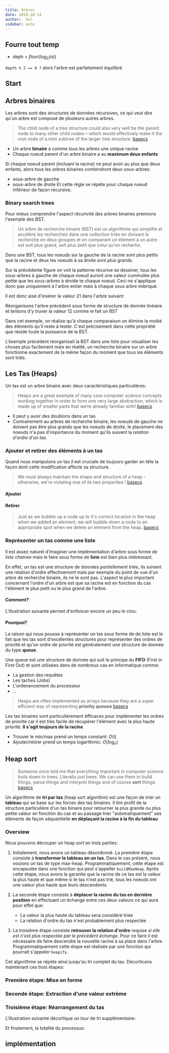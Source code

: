 ```yaml
---
title: Arbres
date: 2018-10-14
author:  Sol
sidebar: auto
---
```


## Fourre tout temp

* deph = $floor(log_2(n))$

<Container type="info">

`depth % 2 == 0 ?` alors l'arbre est parfaitement équilibré

</Container>


## Start

<Col spacer="1" proportions="6/6" vAlign="10">
<template slot="left">

<Media
    src="https://cdn-images-1.medium.com/max/1000/1*ZTtVCoVYVEzesXc5dAegkw.jpeg"
    url="https://medium.com/basecs/how-to-not-be-stumped-by-trees-5f36208f68a7"
    width=450
/>

</template>
<template slot="right">

* **Racine**: Point de départ, le premier **noeud**
* **Lien**: La référence qui pointe d'un noeud parent vers un noeud enfant
* **Enfant**: Un noeud qui a un noeud parent qui pointe sur lui
* **Parent**: Un noeud qui a une référence sur un autre noeud
* **Fratrie (Sibilings)**: Un groupe de noeuds enfants du même parent
* **Feuille**: Un noeud qui n'a pas d'enfant

</template>
</Col>


<Col spacer="1" proportions="6/6" vAlign="10">
<template slot="left">

<Media
    src="https://cdn-images-1.medium.com/max/1000/1*6Y-RQcOTx5WsYg2bgJ_3zA.jpeg"
    url="https://medium.com/basecs/how-to-not-be-stumped-by-trees-5f36208f68a7"
    width=450
/>

</template>
<template slot="right">

* Un arbre ne peut avoir qu'une seul **racine** et la racine n'a **pas** de parent.
* $n$ noeuds veut **toujours** dire $n-1$ liens  

</template>
</Col>


<Col spacer="1" proportions="6/6" vAlign="10">
<template slot="left">

<Media
    src="https://cdn-images-1.medium.com/max/1000/1*PWwQAA310nefA43Sk6gWig.jpeg"
    url="https://medium.com/basecs/how-to-not-be-stumped-by-trees-5f36208f68a7"
    width=450
/>

</template>
<template slot="right">

* Les arbres sont des structures de données **récursives**. Un arbre est généralement composé de plus petits arbres appelés **sous-arbres** imbriqués dans l'arbre principale.

</template>
</Col>


<Col spacer="1" proportions="6/6" vAlign="10">
<template slot="left">

<Media
    src="https://cdn-images-1.medium.com/max/1000/1*sxEBE8JC4UTR38FX-7RSfw.jpeg"
    url="https://medium.com/basecs/how-to-not-be-stumped-by-trees-5f36208f68a7"
    width=450
/>

</template>
<template slot="right">

* La **profondeur** d'un **noeud** est le nombre de liens qu'il faut emprunter pour le rejoindre en parant de la **racine** de l'arbre
* La **hauteur** d'un **noeud** est le nombre de liens entre ce noeud et la **feuille** la plus distante

</template>
</Col>


<Col spacer="1" proportions="6/6" vAlign="10">
<template slot="left">

<Media
    src="https://cdn-images-1.medium.com/max/1000/1*zkYif_uQsOS80Zx7L0K9pg.jpeg"
    url="https://medium.com/basecs/how-to-not-be-stumped-by-trees-5f36208f68a7"
    width=450
/>

</template>
<template slot="right">

* Un arbre est **équilibré** si deux noeuds de la même fratrie ont une **hauteur** qui ne diffère en profondeur que d'un niveau $1$ au maximum.

</template>
</Col>

## Arbres binaires

Les arbres sont des structures de données récursives, ce qui veut dire qu'un arbre est composé de plusieurs autres arbres.

> The child node of a tree structure could also very well be the parent node to many other child nodes — which would effectively make it the root node of a mini subtree of the larger tree structure. [basecs](https://medium.com/basecs/leaf-it-up-to-binary-trees-11001aaf746d)

* Un arbre **binaire** a comme tous les arbres une unique racine
* Chaque noeud parent d'un arbre binaire a au **maximum deux enfants**

Si chaque noeud parent (incluant la racine) ne peut avoir au plus que deux enfants, alors tous les arbres binaires contiendront deux sous-arbres:
* sous-arbre de gauche
* sous-arbre de droite
Et cette rêgle se répète pour chaque noeud inférieur de façon récursive.


<Media
    src="https://cdn-images-1.medium.com/max/1000/1*UjSfPoMwCEkke1_iuNZ1EQ.jpeg"
    url="https://medium.com/basecs/leaf-it-up-to-binary-trees-11001aaf746d"
    caption="Chaque arbre binaire contient deux sous arbres imbriqués dans l'arbre principal: Un sous-arbre de gauche et un sous arbre de droite"
    center="true"
    width=550
/>

### Binary search trees

Pour mieux comprendre l'aspect récurivité des arbres binaires prennons l'exemple des BST.

> Un arbre de recherche binaire (BST) est un algorithme qui simplifie et accélère les recherches dans une collection triée en divisant la recherche en deux groupes et en comparant un élément à un autre est soit plus grand, soit plus petit que celui qu'on recherhe.

Dans une BST, tous les noeuds sur la gauche de la racine sont plus petits que la racine et deux les noeuds à sa droite sont plus grands. 

<Media
    src="https://i.imgur.com/WXiutTn.png"
    center="true"
    width=550
/>


Sur la précédente figure on voit la patterne récurive se dessiner, tous les sous-arbres à gauche de chaque noeud auront une valeur cummulée plus petite que les sous-arbres à droide te chaque noeud. Ceci ne s'applique donc pas uniquement à l'arbre entier mais à chaque sous arbre imbriqué.

Il est donc aisé d'insérer la valeur 21 dans l'arbre suivant:

<Col spacer="1" proportions="7/4" vAlign="0">
<template slot="left">

<Media
    src="https://cdn-images-1.medium.com/max/1000/1*2KbEeyVk3OX82o3A1prDEw.jpeg"
    url="https://medium.com/basecs/leaf-it-up-to-binary-trees-11001aaf746d"
    center="true"
    width=550
/>

</template>
<template slot="right">

<Tree :tree="
    [
        26, 
        [
            19, 12, [21, '', 24]
        ],
        [
            33, 31, 34
        ]
    ]
"/>

</template>
</Col>

Réorganisons l'arbre précédent sous forme de structure de donnée linéaire et tentons d'y truver la valeur 12 comme le fait un BST

<Media
    src="https://cdn-images-1.medium.com/max/750/1*h-9gysybCLfvBIYNyUTwuQ.jpeg"
    center="true"
    width=550
/>

Dans cet exemple, on réalise qu'à chaque comparaison on élimine la moitié des éléments qu'il reste à tester. C'est précisément dans cette propriété que réside toute la puissance de la BST.

L'éxemple précédent réorganisait la BST dans une liste pour visualiser les choses plus facilement mais en réalité, un recherche binaire sur un arbre fonctionne exactement de la même façon du moment que tous les éléments sont triés.

## Les Tas (Heaps)
Un tas est un arbre binaire avec deux caractéristiques particulières: 

<Col spacer="1" proportions="6/6" vAlign="80">
<template slot="left">

<Media
    src="https://cdn-images-1.medium.com/max/750/1*YsG9jcE4XiDMj-E_VhX03A.jpeg"
    url="https://cdn-images-1.medium.com/max/750/1*YsG9jcE4XiDMj-E_VhX03A.jpeg"
    width=450
    center="true"
/>

</template>
<template slot="right">

1. **Forme**: Un tas est un arbre binaire équilibré. 
    * Tous les niveaux de l'arbre doivent être complets à l'exception éventuelle du dernier
    * La partie gauche du dernier niveau doit toujours être complet
2. **Ordre** relation d'ordre d'in tas_ : 
    * La racine d'un tas doit être plus grand ou égale à tous ses descendents (**min-heap**)
    * La racine d'un tas doit être plus petite ou égale à tous ses descendents (**max-heap**)

Une autre façon de voir les choses est qu'il faut que tous les noeuds d'un niveau aient leurs deux enfants avant que la partie de gauche ne commence à voir des petits enfants.

</template>
</Col>


>Heaps are a great example of many core computer science concepts working together in order to form one very large abstraction, which is made up of smaller parts that we’re already familiar with! [basecs](https://medium.com/basecs/learning-to-love-heaps-cef2b273a238)


<Media
    src="https://cdn-images-1.medium.com/max/750/1*0hd7XsIV3D092XKKTZg6Pg.jpeg"
    url="https://cdn-images-1.medium.com/max/750/1*0hd7XsIV3D092XKKTZg6Pg.jpeg"
    center="true"
    width=450
/>

* Il peut y avoir des doublons dans un tas
* Contrairement au arbres de recherche binaire, les noeuds de gauche ne doivent pas être plus grands que les noeuds de droite, le placement des noeuds n'a pas d'importance du moment qu'ils suivent la _relation d'ordre d'un tas_.

### Ajouter et retirer des éléments à un tas

Quand nous manipulons un tas il est cruciale de toujours garder en tête la façon dont cette modification affecte sa structure.

> We must always maintain the shape and structure of a heap - otherwise, we're violating one of its two properties ! [basecs](https://medium.com/basecs/learning-to-love-heaps-cef2b273a238)


#### Ajouter

<Col spacer="2" proportions="6/6" vAlign="25">
<template slot="left">

<Media
    src="https://cdn-images-1.medium.com/max/750/1*BP0o8V34jxYE4Dn8byJqow.jpeg"
    url="https://cdn-images-1.medium.com/max/750/1*BP0o8V34jxYE4Dn8byJqow.jpeg"
    caption="Ajout dans le cas d'un max-heap"
    center="true"
    width=450
/>

</template>
<template slot="right">
Dans cet exemple, nous avons affaire à un max-heap. Chaque élément descendent d'un noeud est plus petit que son parent et l'arbre doit être équilibré.

* **Le seul endroit pour ajouter un élément est toujours à la suite du précédent sur le niveau le plus bas qui n'est pas complet.** Si tous les niveaux sont complets, un nouveau niveau commence.


* Si le placement de ce nouvel élément enfreint la règle d'ordre tu tas (max-heap dans cet exemple) il est nécessaire de le rétablir en échangeant les éléments concernés et ainsi de suite jusqu'à rétablissement de l'ordre dans l'arbre entier.

</template>
</Col>

#### Retirer

<Col spacer="2" proportions="6/6" vAlign="25">
<template slot="left">

<Media
    src="https://cdn-images-1.medium.com/max/750/1*tq8hBeMDKPTvhfp9R_J45g.jpeg"
    url="https://cdn-images-1.medium.com/max/750/1*tq8hBeMDKPTvhfp9R_J45g.jpeg"
    caption="Retirer dans le cas d'un min-heap 1/2"
    center="true"
    width=450
/>

</template>
<template slot="right">

Le plus souvent, quand nous retirons un élément d'un tas, il s'aggit de la racine qui est en fonction du cas le plus grand ou le plus petit élément.

* Pour garder la structure de l'arbre intacte, le seul éléments que nous pouvons retirer pour remplacer la racine est le noeud le plus à droite (erreur dans l'image) sur le niveau le plus bas. Ce qui aura pour effet d'enfreindre l'ordre de notre arbre.

* Pour rétablir l'ordre il faut échanger la nouvelle racine avec son descendent de plus grande valeur et ainsi de suite jusqu'à ce que l'ordre soit rétablit.

</template>
</Col>

<Media
    src="https://cdn-images-1.medium.com/max/1000/1*6bCR-NtCtEh9IfRHTzDn_Q.jpeg"
    url="https://cdn-images-1.medium.com/max/1000/1*6bCR-NtCtEh9IfRHTzDn_Q.jpeg"
    caption="Retirer dans le cas d'un min-heap 1/2"
    center='true'
    width=450
/>

> Just as we bubble up a node up to it's correct location in the heap when we added an element, we will bubble down a node to an appropriate spot when we delete an element from the heap. [basecs](https://medium.com/basecs/learning-to-love-heaps-cef2b273a238)

### Représenter un tas comme une liste

Il est assez naturel d'imaginer une implémentation d'arbre sous forme de _liste chainée_ mais le faire sous forme de **liste** est bien plus intéressant.

En effet, un tas est une structure de données _partiellement triée_, ils suivent une relation d'ordre effectivement mais par exemple du point de vue d'un arbre de recherche binaire, ils ne le sont pas. L'aspect le plus important concernant l'ordre d'un arbre est que sa racine est en fonction du cas l'élément le plus petit ou le plus grand de l'arbre.


#### Comment?

<Col spacer="1" proportions="6/6" vAlign="0">
<template slot="left">

<Media
    src="https://cdn-images-1.medium.com/max/750/1*cN_AR3fwVNRIf-pYIAYqYw.jpeg"
    url="https://cdn-images-1.medium.com/max/750/1*cN_AR3fwVNRIf-pYIAYqYw.jpeg"
    center="true"
    width=450
/>

</template>
<template slot="right">

* La **racine est toujours à l'index 0** du tas
* Si nous connaissons l'index de la racine, nous pouvons manipuler cet index pour déterminer où se trouvent ses enfants dans la liste. 

* De façon générale si l'index d'un noeud parent est représenté par `i` dans un tableau, alors:
    * Son **enfant de gauche** en `2i + 1`
    * Son **enfant de droite** en `2i + 2`

</template>
</Col>

<Col spacer="1" proportions="6/6" vAlign="0">
<template slot="left">

<Media
    src="https://cdn-images-1.medium.com/max/750/1*5mhwGo-y-Zw3X2a2l446Qw.jpeg"
    url="https://cdn-images-1.medium.com/max/750/1*5mhwGo-y-Zw3X2a2l446Qw.jpeg"
    width=450
/>

</template>
<template slot="right">

**Index des enfants d'un noeud:**
* `left` = $2i + 1$
* `right` =  $2i + 2$

**Index du parent d'un noeud:**
* `parent` = $floor(\frac{i-1}{2})$

Avec $i$ = noeud courant


</template>
</Col>

L'illustration suivante permet d'enfoncer encore un peu le clou:

<Media
    src="https://cdn-images-1.medium.com/max/1000/1*PIY7aOhvUeDV5PJNboPv0A.jpeg"
    url="https://cdn-images-1.medium.com/max/1000/1*PIY7aOhvUeDV5PJNboPv0A.jpeg"
    width=550
    center='true'
/>

#### Pourquoi?

La raison qui nous pousse à représenter un tas sous forme de de liste est le fait que les tas sont d'excélentes structures pour représenter des ordres de priorité et qu'un ordre de priorité est généralement une structure de donnée du type **queue**.

Une queue est une structure de donnée qui suit le principe du **FIFO** (First in First Out) et sont utilisées dans de nombreux cas en informatique comme:
* La gestion des requêtes
* Les taches (Jobs)
* L'ordenancement du processeur
* ...

> Heaps are often implemented as arrays because they are a super efficient way of representing **priority queues** [basecs](https://medium.com/basecs/learning-to-love-heaps-cef2b273a238)

<Col spacer="1" proportions="6/6" vAlign="0">
<template slot="left">

<Media
    src="https://cdn-images-1.medium.com/max/1000/1*1dm1UKgWwvpWmmKEIokKHg.jpeg"
    url="https://cdn-images-1.medium.com/max/1000/1*1dm1UKgWwvpWmmKEIokKHg.jpeg"
    center="true"
    width=450
/>

</template>
<template slot="right">

Un ordre de priorité (priority queue) est une queue avec 3 propriétés supplémentaires:

1. Chaque élément a une **priorité** associée (généralement un entier)
2. Un élément avec une **plus grande priorité** est retiré de la queue **avant** un élément de priorité moindre
3. Deux éléments avec une **même priorité** sont retirés da la queue en suivant l'**ordre d'entrée dans la queue**

</template>
</Col>

<Media
    src="https://cdn-images-1.medium.com/max/1000/1*4rG1Dxt18Y5p0FefQDf-1A.jpeg"
    url="https://cdn-images-1.medium.com/max/1000/1*4rG1Dxt18Y5p0FefQDf-1A.jpeg"
    center="true"
    width=450
/>

Les tas binaires sont particulièrement éfficaces pour implémenter les ordres de priorité car il est très facile de récupérer l'élément avec la plus haute priorité. **Il s'agit toujours de la racine**

* Trouver le min/max prend un temps constant: $O(i)$
* Ajouter/retirer prend un temps logarithmic: $O(log_n)$

## Heap sort

>Someone once told me that everything important in computer science boils down to trees. Literally just trees. We can use them to build things, parse things and interpret things and of course **sort** things. [basecs](https://medium.com/basecs/heapify-all-the-things-with-heap-sort-55ee1c93af82)

Un algorithme de **tri par tas** (heap sort algorithm) est une façon de trier un **tableau** qui se base sur les forces des tas binaires. Il tire profit de la structure particulière d'un tas binaire pour retourner la plus grande ou plus petite valeur en fonction du cas et au passage trier "automatiquement" ses éléments de façon séquentielle **en déplaçant la racine à la fin du tableau**

### Overview

Nous pouvons découper un heap sort en trois parties:

1. Initialement, nous avons un tableau désordonné. La première étape consiste à **transformer le tableau en un tas**. Dans le cas présent, nous voulons un tas de type max-heap. Programmatiquement, cette étape est encapsulée dans une fonction qui peut s'appeller `buildMaxHeap`. Après cette étape, nous avons la garantie que la racine de ce tas est la valeur la plus haute et que même si le tas n'est pas trié, tous les noeuds ont une valeur plus haute que leurs descendents.

2. La seconde étape consiste à **déplacer la racine du tas en dernière position** en effectuant un échange entre ces deux valeurs ce qui aura pour effet que:
    * La valeur la plus haute du tableau sera considéré triée
    * La relation d'ordre du tas n'est probablement plus respectée

3. La troisième étape consiste **retrouver la relation d'ordre** requise _si elle est n'est plus respectée par le précédent échange_. Pour ce faire il est nécessaire de faire descendre la nouvelle racine à sa place dans l'arbre. Programmatiquement cette étape est réalisée par une fonction qui pourrait s'appeler `heapify`.

Cet algorithme se répète ainsi jusqu'au tri complet du tas. Décorticons maintenant ces trois étapes:

### Première étape: Mise en forme

<Col spacer="1" proportions="7/4" vAlign="0">
<template slot="left">


<Media
    src="https://cdn-images-1.medium.com/max/750/1*KBafG8K6xaO7cY8O30XHdQ.jpeg"
    url="https://cdn-images-1.medium.com/max/750/1*KBafG8K6xaO7cY8O30XHdQ.jpeg"
    center="true"
    width=450
/>

</template>
<template slot="right">

1. On commence avec un tableau desordonné
 
2. On le met sous forme d'arbre binaire

3. On transforme cet arbre en tas binaire de type max-heap

</template>
</Col>

### Seconde étape: Extraction d'une valeur extrème

<Col spacer="1" proportions="7/4" vAlign="0">
<template slot="left">

<Media
    src="https://cdn-images-1.medium.com/max/1000/1*Km1jk3hsH2cc751KKY41EA.jpeg"
    url="https://cdn-images-1.medium.com/max/1000/1*Km1jk3hsH2cc751KKY41EA.jpeg"
    center="true"
    width=450
/>

</template>
<template slot="right">

4. On échange la racine avec le dernier noeud, ce qui a pour effet que le dernier noeud aura la valeur la plus élevée du tas et est donc considérée triée. **Logiquement nous la retirons donc du tas, programmatquement elle se retrouve au dernier indexe du tableau**.

</template>
</Col>

<Col spacer="1" proportions="7/4" vAlign="0">
<template slot="left">

<Media
    src="https://cdn-images-1.medium.com/max/1000/1*RUt3itnTRK00-q3mek8F6g.jpeg"
    url="https://cdn-images-1.medium.com/max/1000/1*RUt3itnTRK00-q3mek8F6g.jpeg"
    center="true"
    width=450
/>

</template>
<template slot="right">

5. À la suite du précédent échange, on se retrouve avec:
    *  Un noeud de moins dans le tas
    *  Une racine qui n'est pas l'élément avec la plus haute valeur
    Il est donc nécessaire de replacer le noeud qui contient `1` à sa place.

</template>
</Col>

### Troisième étape: Réarrangement du tas

<Col spacer="1" proportions="7/4" vAlign="0">
<template slot="left">

<Media
    src="https://cdn-images-1.medium.com/max/1000/1*ZfdxyIDgK3GABnDPeP-IQw.jpeg"
    url="https://cdn-images-1.medium.com/max/1000/1*ZfdxyIDgK3GABnDPeP-IQw.jpeg"
    center="true"
    width=450
/>

</template>
<template slot="right">

1. Une fois l'ordre regagné, nous répétons les étapes précédentes...
    * Échange de la racine avec le dernier noeud
    * Réarrangement du tas
  ... jusqu'à ce que le tas se retrouve avec une hauteur de 1.

</template>
</Col>

L'illustration suivante décortique un tour de tri supplémentaire:

<Media
    src="https://cdn-images-1.medium.com/max/1000/1*xjOjmTdKM9ZTQCpbARzp0w.jpeg"
    url="https://cdn-images-1.medium.com/max/1000/1*xjOjmTdKM9ZTQCpbARzp0w.jpeg"
    width=450
/>

Et finalement, la totalité du processus:

<Media
    src="https://upload.wikimedia.org/wikipedia/commons/4/4d/Heapsort-example.gif"
    url="https://upload.wikimedia.org/wikipedia/commons/4/4d/Heapsort-example.gif"
    width=450
/>

## implémentation






